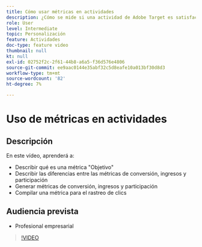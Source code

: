 ```yaml
---
title: Cómo usar métricas en actividades
description: ¿Cómo se mide si una actividad de Adobe Target es satisfactoria? En este vídeo, aprenda los distintos tipos de métricas de objetivo y cómo utilizarlas para medir el rendimiento de su actividad.
role: User
level: Intermediate
topic: Personalización
feature: Actividades
doc-type: feature video
thumbnail: null
kt: null
exl-id: 02752f2c-2f61-44b8-a6a5-f36d576e4806
source-git-commit: ee9aac0144e35abf32c5d8eafe10a013bf30d8d3
workflow-type: tm+mt
source-wordcount: '82'
ht-degree: 7%

---
```


# Uso de métricas en actividades

## Descripción

En este vídeo, aprenderá a:

* Describir qué es una métrica &quot;Objetivo&quot;
* Describir las diferencias entre las métricas de conversión, ingresos y participación
* Generar métricas de conversión, ingresos y participación
* Compilar una métrica para el rastreo de clics

## Audiencia prevista

* Profesional empresarial

>[!VIDEO](https://video.tv.adobe.com/v/17380/?quality=12)
